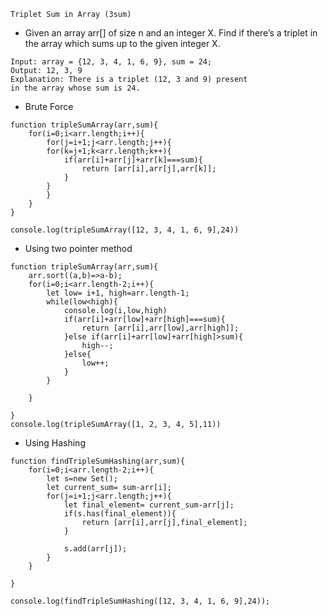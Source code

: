 `Triplet Sum in Array (3sum)`

- Given an array arr[] of size n and an integer X. Find if there’s a triplet in the array which sums up to the given integer X.

```
Input: array = {12, 3, 4, 1, 6, 9}, sum = 24;
Output: 12, 3, 9
Explanation: There is a triplet (12, 3 and 9) present
in the array whose sum is 24.

```

- Brute Force

```
function tripleSumArray(arr,sum){
    for(i=0;i<arr.length;i++){
        for(j=i+1;j<arr.length;j++){
        for(k=j+1;k<arr.length;k++){
            if(arr[i]+arr[j]+arr[k]===sum){
                return [arr[i],arr[j],arr[k]];
            }
        }
        }
    }
}

console.log(tripleSumArray([12, 3, 4, 1, 6, 9],24))

```

- Using two pointer method

```
function tripleSumArray(arr,sum){
    arr.sort((a,b)=>a-b);
    for(i=0;i<arr.length-2;i++){
        let low= i+1, high=arr.length-1;
        while(low<high){
            console.log(i,low,high)
            if(arr[i]+arr[low]+arr[high]===sum){
                return [arr[i],arr[low],arr[high]];
            }else if(arr[i]+arr[low]+arr[high]>sum){
                high--;
            }else{
                low++;
            }
        }

    }

}
console.log(tripleSumArray([1, 2, 3, 4, 5],11))

```

- Using Hashing

```
function findTripleSumHashing(arr,sum){
    for(i=0;i<arr.length-2;i++){
        let s=new Set();
        let current_sum= sum-arr[i];
        for(j=i+1;j<arr.length;j++){
            let final_element= current_sum-arr[j];
            if(s.has(final_element)){
                return [arr[i],arr[j],final_element];
            }

            s.add(arr[j]);
        }
    }

}

console.log(findTripleSumHashing([12, 3, 4, 1, 6, 9],24));

```
